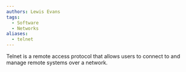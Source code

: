 ```yaml
---
authors: Lewis Evans
tags:
  - Software
  - Networks
aliases:
  - telnet
---
```

Telnet is a remote access protocol that allows users to connect to and manage remote systems over a network.